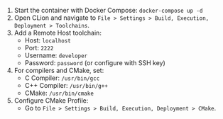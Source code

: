 1. Start the container with Docker Compose: `docker-compose up -d`
2. Open CLion and navigate to `File > Settings > Build, Execution, Deployment > Toolchains`.
3. Add a Remote Host toolchain:
   - Host: `localhost`
   - Port: `2222`
   - Username: `developer`
   - Password: `password` (or configure with SSH key)
4. For compilers and CMake, set:
   - C Compiler: `/usr/bin/gcc`
   - C++ Compiler: `/usr/bin/g++`
   - CMake: `/usr/bin/cmake`
5. Configure CMake Profile:
   - Go to `File > Settings > Build, Execution, Deployment > CMake`.
